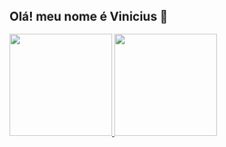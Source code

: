 ## Olá! meu nome é Vinicius 👋

<div>
  <a href="https://github.com/viniciusmilan8">
  <img height="180em" src="https://github-readme-stats.vercel.app/api?username=viniciusmilan8&show_icons=true&theme=merko"/>
  <img height="180em" src="https://github-readme-stats.vercel.app/api/top-langs/?username=viniciusmilan8&layout=compact&langs_count=16&theme=merko"/>
   
</div>
